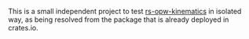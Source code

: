 This is a small independent project to test [rs-opw-kinematics](https://github.com/bourumir-wyngs/rs-opw-kinematics/tree/main) in isolated way, as being resolved from the package
that is already deployed in crates.io. 